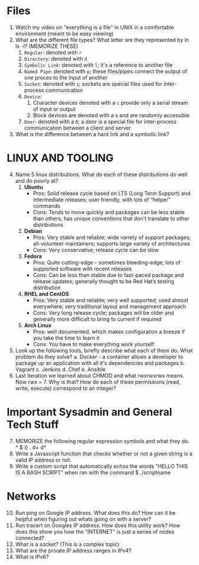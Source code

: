 # Files
1. Watch my video on "everything is a file" in UNIX in a comfortable environment (meant to be easy viewing)
2. What are the different file types? What letter are they represented by in ls -l? (MEMORIZE THESE)
    1. `Regular`: denoted with `r`
    2. `Directory`: denoted with `d`
    3. `Symbolic Link`: denoted with `l`; it's a reference to another file
    4. `Named Pipe`: denoted with `p`; these files/pipes connect the output of one proces to the input of another
    5. `Socket`: denoted with `s`; sockets are special files used for inter-process communication
    6. `Device`: 
        1. Character devices denoted with a `c` provide only a serial stream of input or output 
        2. Block devices are denoted with a `b` and are randomly accessible
    7. `Door`: denoted with a `D`; a door is a special file for inter-process communication between a client and server
3. What is the difference between a hard link and a symbolic link?

# LINUX AND TOOLING
4. Name 5 linux distributions. What do each of these distributions do well and do poorly at?
    1. __Ubuntu__
        - Pros: Solid release cycle based on LTS (Long Term Support) and intermediate releases; user friendly, with lots of “helper” commands
        - Cons: Tends to move quickly and packages can be less stable than others; has unique conventions that don’t translate to other distributions
    2. __Debian__
        - Pros: Very stable and reliable; wide variety of support packages; all-volunteer maintainers; supports large variety of architectures
        - Cons: Very conservative; release cycle can be slow
    3. __Fedora__
        - Pros: Quite cutting-edge – sometimes bleeding-edge; lots of supported software with recent releases
        - Cons: Can be less than stable due to fast-paced package and release updates; generally thought to be Red Hat’s testing distribution
    4. __RHEL and CentOS__
        - Pros: Very stable and reliable; very well supported; used almost everywhere; very traditional layout and management approach
        - Cons: Very long release cycle; packages will be older and generally more difficult to bring to current if required
    5. __Arch Linux__
        - Pros: well documented, which makes configuration a breeze if you take the time to learn it
        - Cons: You have to make everything work yourself
5. Look up the following tools, briefly describe what each of them do. What problem do they solve?
    a. Docker - a container allows a developer to package up an application with all it's dependencies and packages
    b. Vagrant
    c. Jenkins
    d. Chef
    e. Ansible
6. Last iteration we learned about CHMOD and what rwxrwxrwx means. Now rwx = 7. Why is that? How do each of these permissions (read, write, execute) correspond to an integer?

# Important Sysadmin and General Tech Stuff
7. MEMORIZE the following regular expression symbols and what they do. ^ $ () . d+ d*
8. Write a Javascript function that checks whether or not a given string is a valid IP address or not.
9. Write a custom script that automatically echos the words "HELLO THIS IS A BASH SCRIPT" when ran with the command $ ./scriptname

# Networks
10. Run ping on Google IP address. What does this do? How can it be helpful when figuring out whats going on with a server?
11. Run tracert on Googles IP address. How does this utility work? How does this show you how the "INTERNET" is just a series of nodes connected?
12. What is a socket? (This is a complex topic) 
13. What are the private IP address ranges in IPv4?
14. What is IPv6?







